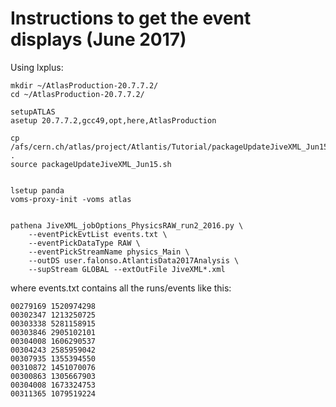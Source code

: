 # Instructions to get the event displays (June 2017)

Using lxplus:


    mkdir ~/AtlasProduction-20.7.7.2/
    cd ~/AtlasProduction-20.7.7.2/

    setupATLAS
    asetup 20.7.7.2,gcc49,opt,here,AtlasProduction

    cp /afs/cern.ch/atlas/project/Atlantis/Tutorial/packageUpdateJiveXML_Jun15.sh .
    source packageUpdateJiveXML_Jun15.sh


    lsetup panda
    voms-proxy-init -voms atlas


    pathena JiveXML_jobOptions_PhysicsRAW_run2_2016.py \
        --eventPickEvtList events.txt \
        --eventPickDataType RAW \
        --eventPickStreamName physics_Main \
        --outDS user.falonso.AtlantisData2017Analysis \
        --supStream GLOBAL --extOutFile JiveXML*.xml


where events.txt contains all the runs/events like this:

    00279169 1520974298
    00302347 1213250725
    00303338 5281158915
    00303846 2905102101
    00304008 1606290537
    00304243 2585959042
    00307935 1355394550
    00310872 1451070076
    00300863 1305667903
    00304008 1673324753
    00311365 1079519224
